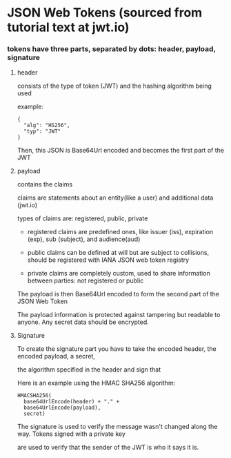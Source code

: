 # JSON Web Tokens (sourced from tutorial text at jwt.io)

### tokens have three parts, separated by dots: header, payload, signature

1. header

    consists of the type of token (JWT) and the hashing algorithm being used

    example:
    ```
    {
      "alg": "HS256",
      "typ": "JWT"
    }
    ```
    Then, this JSON is Base64Url encoded and becomes the first part of the JWT

2. payload

    contains the claims

    claims are statements about an entity(like a user) and additional data (jwt.io)

    types of claims are: registered, public, private

    * registered claims are predefined ones, like issuer (iss), expiration (exp), sub (subject), and audience(aud)

    * public claims can be defined at will but are subject to collisions, should be registered with IANA JSON web token registry

    * private claims are completely custom, used to share information between parties: not registered or public

    The payload is then Base64Url encoded to form the second part of the JSON Web Token

    The payload information is protected against tampering but readable to anyone.  Any secret data should be encrypted.

3. Signature

    To create the signature part you have to take the encoded header, the encoded payload, a secret,

    the algorithm specified in the header and sign that

    Here is an example using the HMAC SHA256 algorithm: 
    ```
    HMACSHA256(
      base64UrlEncode(header) + "." +
      base64UrlEncode(payload),
      secret)  
    ```
    The signature is used to verify the message wasn't changed along the way.  Tokens signed with a private key

    are used to verify that the sender of the JWT is who it says it is.

    
